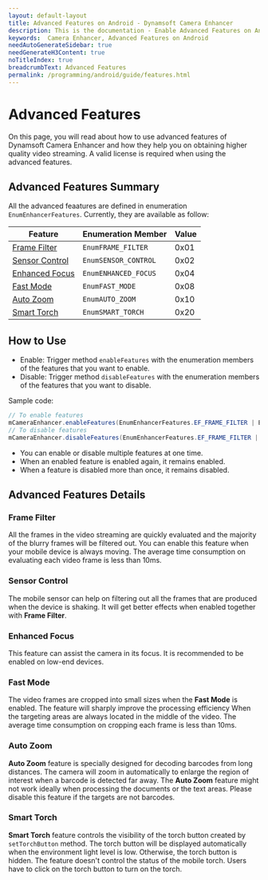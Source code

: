 ```yaml
---
layout: default-layout
title: Advanced Features on Android - Dynamsoft Camera Enhancer
description: This is the documentation - Enable Advanced Features on Android.
keywords:  Camera Enhancer, Advanced Features on Android
needAutoGenerateSidebar: true
needGenerateH3Content: true
noTitleIndex: true
breadcrumbText: Advanced Features
permalink: /programming/android/guide/features.html
---
```


# Advanced Features

On this page, you will read about how to use advanced features of Dynamsoft Camera Enhancer and how they help you on obtaining higher quality video streaming. A valid license is required when using the advanced features.

## Advanced Features Summary

All the advanced feaatures are defined in enumeration `EnumEnhancerFeatures`. Currently, they are available as follow:

| Feature | Enumeration Member | Value |
| ------- | ------ | ----- |
| [Frame Filter](#frame-filter) | `EnumFRAME_FILTER` | 0x01 |
| [Sensor Control](#sensor-control) | `EnumSENSOR_CONTROL` | 0x02 |
| [Enhanced Focus](#enhanced-focus) | `EnumENHANCED_FOCUS` | 0x04 |
| [Fast Mode](#fast-mode) | `EnumFAST_MODE` | 0x08 |
| [Auto Zoom](#auto-zoom) | `EnumAUTO_ZOOM` | 0x10 |
| [Smart Torch](#smart-torch) | `EnumSMART_TORCH` | 0x20 |

## How to Use

- Enable: Trigger method `enableFeatures` with the enumeration members of the features that you want to enable.
- Disable: Trigger method `disableFeatures` with the enumeration members of the features that you want to disable.

Sample code:

```java
// To enable features
mCameraEnhancer.enableFeatures(EnumEnhancerFeatures.EF_FRAME_FILTER | EnumEnhancerFeatures.EF_AUTO_ZOOM);
// To disable features
mCameraEnhancer.disableFeatures(EnumEnhancerFeatures.EF_FRAME_FILTER | EnumEnhancerFeatures.EF_AUTO_ZOOM);
```

- You can enable or disable multiple features at one time.
- When an enabled feature is enabled again, it remains enabled.
- When a feature is disabled more than once, it remains disabled.

## Advanced Features Details

### Frame Filter

All the frames in the video streaming are quickly evaluated and the majority of the blurry frames will be filtered out. You can enable this feature when your mobile device is always moving. The average time consumption on evaluating each video frame is less than 10ms.

### Sensor Control

The mobile sensor can help on filtering out all the frames that are produced when the device is shaking. It will get better effects when enabled together with **Frame Filter**.

### Enhanced Focus

This feature can assist the camera in its focus. It is recommended to be enabled on low-end devices.

### Fast Mode

The video frames are cropped into small sizes when the **Fast Mode** is enabled. The feature will sharply improve the processing efficiency When the targeting areas are always located in the middle of the video. The average time consumption on cropping each frame is less than 10ms.

### Auto Zoom

**Auto Zoom** feature is specially designed for decoding barcodes from long distances. The camera will zoom in automatically to enlarge the region of interest when a barcode is detected far away. The **Auto Zoom** feature might not work ideally when processing the documents or the text areas. Please disable this feature if the targets are not barcodes.

### Smart Torch

**Smart Torch** feature controls the visibility of the torch button created by `setTorchButton` method. The torch button will be displayed automatically when the environment light level is low. Otherwise, the torch button is hidden. The feature doesn't control the status of the mobile torch. Users have to click on the torch button to turn on the torch.
